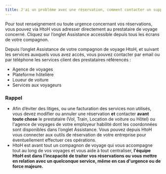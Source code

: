 ```yaml
---
title: J'ai un problème avec une réservation, comment contacter un support ?
---
```


Pour tout renseignement ou toute urgence concernant vos réservations, vous pouvez via HtoH vous adresser directement au prestataire de voyage concerné. Cliquez sur l’onglet Assistance accessible depuis tous les écrans de votre compagnon.

Depuis l’onglet Assistance de votre compagnon de voyage HtoH, et suivant les services auxquels vous avez accès, vous pouvez contacter par email ou par téléphone les services client des prestataires référencés :

* Agence de voyages
* Plateforme hôtelière
* Loueur de voiture
* Services aux voyageurs

### Rappel

* Afin d’éviter des litiges, ou une facturation des services non utilisés, vous devez modifier ou annuler une réservation **et** contacter **avant toute chose** le prestataire (Vol, Train, Location de voiture ou Hôtel) ou l'agence de voyages de votre employeur habilité dont les coordonnées sont disponibles dans l’onglet Assistance. Vous pouvez depuis HtoH vous connecter aux outils de réservation de votre entreprise pour éventuellement effectuer ces opérations.
* HtoH est avant tout un compagnon de voyage qui vous accompagne tout au long de vos voyages et vous aide à tout centraliser, **l'équipe HtoH est dans l’incapacité de traiter vos réservations ou vous mettre en relation avec un quelconque service, même en cas d'urgence ou de force majeure.**